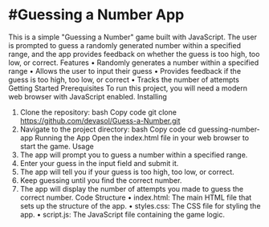 # #Guessing a Number App
This is a simple "Guessing a Number" game built with JavaScript. The user is prompted to guess a randomly generated number within a specified range, and the app provides feedback on whether the guess is too high, too low, or correct.
Features
•	Randomly generates a number within a specified range
•	Allows the user to input their guess
•	Provides feedback if the guess is too high, too low, or correct
•	Tracks the number of attempts
Getting Started
Prerequisites
To run this project, you will need a modern web browser with JavaScript enabled.
Installing
1.	Clone the repository:
bash
Copy code
git clone https://github.com/devasol/Guess-a-Number.git
2.	Navigate to the project directory:
bash
Copy code
cd guessing-number-app 
Running the App
Open the index.html file in your web browser to start the game.
Usage
1.	The app will prompt you to guess a number within a specified range.
2.	Enter your guess in the input field and submit it.
3.	The app will tell you if your guess is too high, too low, or correct.
4.	Keep guessing until you find the correct number.
5.	The app will display the number of attempts you made to guess the correct number.
Code Structure
•	index.html: The main HTML file that sets up the structure of the app.
•	styles.css: The CSS file for styling the app.
•	script.js: The JavaScript file containing the game logic.
 
